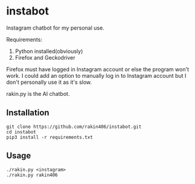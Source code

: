 # instabot
Instagram chatbot for my personal use.

Requirements:

1. Python installed(obviously)
2. Firefox and Geckodriver

Firefox must have logged in Instagram account or else the program won't work.
I could add an option to manually log in to Instagram account but I don't
personally use it as it's slow.

rakin.py is the AI chatbot.

## Installation
```shell
git clone https://github.com/rakin406/instabot.git
cd instabot
pip3 install -r requirements.txt
```

## Usage
```shell
./rakin.py <instagram>
./rakin.py rakin406
```
